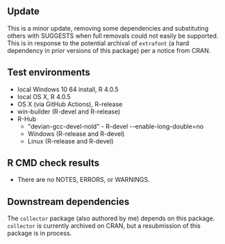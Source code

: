 ## Update

This is a minor update, removing some dependencies and substituting others 
with SUGGESTS when full removals could not easily be supported. This is in 
response to the potential archival of `extrafont` (a hard dependency in 
prior versions of this package) per a notice from CRAN.

## Test environments

* local Windows 10 64 install, R 4.0.5
* local OS X, R 4.0.5
* OS X (via GitHub Actions), R-release
* win-builder (R-devel and R-release)
* R-Hub
  * "devian-gcc-devel-nold" - R-devel --enable-long-double=no
  * Windows (R-release and R-devel)
  * Linux (R-release and R-devel)

## R CMD check results

* There are no NOTES, ERRORS, or WARNINGS.

## Downstream dependencies

The `collector` package (also authored by me) depends on this package. 
`collector` is currently archived on CRAN, but a resubmission of this 
package is in process.
